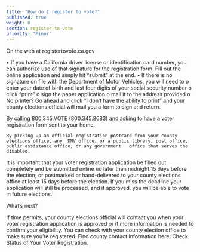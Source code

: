```yaml
---
title: "How do I register to vote?"
published: true
weight: 0
section: register-to-vote
priority: "Minor"
---
```

On the web at registertovote.ca.gov

• If you have a California driver license or identification card number, you can authorize use of that signature for the registration form.  Fill out the online application and simply hit “submit” at the end. 
• If there is no signature on file with the Department of Motor Vehicles, you will need to
o enter your date of birth and last four digits of your social security number
o click “print”
o sign the paper application
o mail it to the address provided
o No printer? Go ahead and click “I don’t have the ability to print” and your county elections official will mail you a form to sign and return.

  By calling 800.345.VOTE (800.345.8683) and asking to have a voter registration form sent to your home.

    By picking up an official registration postcard from your county elections office, any  DMV office, or a public library, post office, public assistance office, or any government   office that serves the disabled.

It is important that your voter registration application be filled out completely and be submitted online no later than midnight 15 days before the election; or postmarked or hand-delivered to your county elections office at least 15 days before the election.  If you miss the deadline your application will still be processed, and if approved, you will be able to vote in future elections.

What’s next?

If time permits, your county elections official will contact you when your voter registration application is approved or if more information is needed to confirm your eligibility.   You can check with your county election office to make sure you’re registered. Find county contact information here: Check Status of Your Voter Registration.